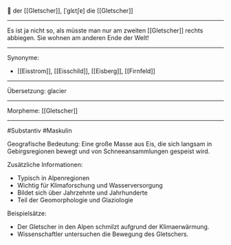 🔵 der [[Gletscher]], [ˈɡlɛtʃɐ]
die [[Gletscher]]

---
Es ist ja nicht so, als müsste man nur am zweiten [[Gletscher]] rechts abbiegen. Sie wohnen am anderen Ende der Welt!

---
Synonyme:
- [[Eisstrom]], [[Eisschild]], [[Eisberg]], [[Firnfeld]]

---
Übersetzung: glacier

---
Morpheme:
[[Gletscher]]

---
#Substantiv #Maskulin

Geografische Bedeutung: Eine große Masse aus Eis, die sich langsam in Gebirgsregionen bewegt und von Schneeansammlungen gespeist wird.

Zusätzliche Informationen:
- Typisch in Alpenregionen
- Wichtig für Klimaforschung und Wasserversorgung
- Bildet sich über Jahrzehnte und Jahrhunderte
- Teil der Geomorphologie und Glaziologie

Beispielsätze:
- Der Gletscher in den Alpen schmilzt aufgrund der Klimaerwärmung.
- Wissenschaftler untersuchen die Bewegung des Gletschers.